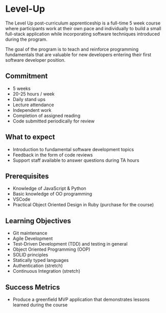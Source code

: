 # Level-Up

The Level Up post-curriculum apprenticeship is a full-time 5 week course where participants work at their own pace and individually to build a small full-stack application while incorporating software techniques introduced during the program.

The goal of the program is to teach and reinforce programming fundamentals that are valuable for new developers entering their first software developer position.

## Commitment

* 5 weeks
* 20-25 hours / week
* Daily stand ups
* Lecture attendance
* Independent work
* Completion of assigned reading
* Code submitted periodically for review

## What to expect

* Introduction to fundamental software development topics
* Feedback in the form of code reviews
* Support staff available to answer questions during TA hours

## Prerequisites

* Knowledge of JavaScript & Python
* Basic knowledge of OO programming
* VSCode
* Practical Object Oriented Design in Ruby (purchase for the course)

## Learning Objectives

* Git maintenance
* Agile Development
* Test-Driven Development (TDD) and testing in general
* Object Oriented Programming (OOP)
* SOLID principles
* Statically typed languages
* Authentication (stretch)
* Continuous Integration (stretch)

## Success Metrics

* Produce a greenfield MVP application that demonstrates lessons learned during the course
